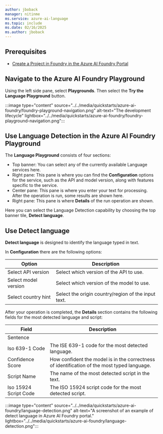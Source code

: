 ```yaml
---
author: jboback
manager: nitinme
ms.service: azure-ai-language
ms.topic: include
ms.date: 02/16/2025
ms.author: jboback
---
```


## Prerequisites

* [Create a Project in Foundry in the Azure AI Foundry Portal](../../../../../ai-foundry/how-to/create-projects.md)

## Navigate to the Azure AI Foundry Playground

Using the left side pane, select **Playgrounds**. Then select the **Try the Language Playground** button.

:::image type="content" source="../../media/quickstarts/azure-ai-foundry/foundry-playground-navigation.png" alt-text="The development lifecycle" lightbox="../../media/quickstarts/azure-ai-foundry/foundry-playground-navigation.png":::

## Use Language Detection in the Azure AI Foundry Playground

The **Language Playground** consists of four sections:

* Top banner: You can select any of the currently available Language services here.
* Right pane: This pane is where you can find the **Configuration** options for the service, such as the API and model version, along with features specific to the service.
* Center pane: This pane is where you enter your text for processing. After the operation is run, some results are shown here.
* Right pane: This pane is where **Details** of the run operation are shown.

Here you can select the Language Detection capability by choosing the top banner tile, **Detect language**.

## Use Detect language

**Detect language** is designed to identify the language typed in text.

In **Configuration** there are the following options:

|Option              |Description                              |
|--------------------|-----------------------------------------|
|Select API version  | Select which version of the API to use.    |
|Select model version| Select which version of the model to use.|
|Select country hint| Select the origin country/region of the input text. |

After your operation is completed, the **Details** section contains the following fields for the most detected language and script:

|Field | Description                |
|------|----------------------------|
|Sentence|
|Iso 639-1 Code| The ISE 639-1 code for the most detected language.|
|Confidence Score| How confident the model is in the correctness of identification of the most typed language.|
|Script Name| The name of the most detected script in the text.
|Iso 15924 Script Code| The ISO 15924 script code for the most detected script.|

:::image type="content" source="../../media/quickstarts/azure-ai-foundry/language-detection.png" alt-text="A screenshot of an example of detect language in Azure AI Foundry portal." lightbox="../../media/quickstarts/azure-ai-foundry/language-detection.png":::
